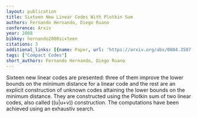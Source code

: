 ```yaml
---
layout: publication
title: Sixteen New Linear Codes With Plotkin Sum
authors: Fernando Hernando, Diego Ruano
conference: Arxiv
year: 2008
bibkey: hernando2008sixteen
citations: 3
additional_links: [{name: Paper, url: 'https://arxiv.org/abs/0804.3507'}]
tags: ["Compact Codes"]
short_authors: Fernando Hernando, Diego Ruano
---
```

Sixteen new linear codes are presented: three of them improve the lower
bounds on the minimum distance for a linear code and the rest are an explicit
construction of unknown codes attaining the lower bounds on the minimum
distance. They are constructed using the Plotkin sum of two linear codes, also
called \((u|u+v)\) construction. The computations have been achieved using an
exhaustiv search.